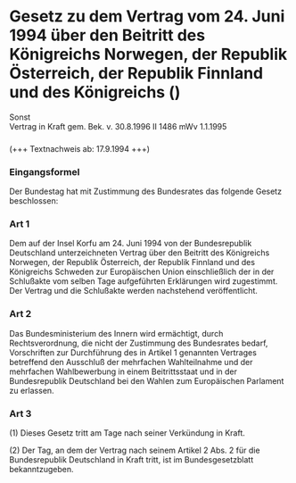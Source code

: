 Gesetz zu dem Vertrag vom 24. Juni 1994 über den Beitritt des Königreichs Norwegen, der Republik Österreich, der Republik Finnland und des Königreichs ()
=========================================================================================================================================================

Sonst  
Vertrag in Kraft gem. Bek. v. 30.8.1996 II 1486 mWv 1.1.1995

### 

(+++ Textnachweis ab: 17.9.1994 +++)

### Eingangsformel

Der Bundestag hat mit Zustimmung des Bundesrates das folgende Gesetz beschlossen:

### Art 1

Dem auf der Insel Korfu am 24. Juni 1994 von der Bundesrepublik Deutschland unterzeichneten Vertrag über den Beitritt des Königreichs Norwegen, der Republik Österreich, der Republik Finnland und des Königreichs Schweden zur Europäischen Union einschließlich der in der Schlußakte vom selben Tage aufgeführten Erklärungen wird zugestimmt. Der Vertrag und die Schlußakte werden nachstehend veröffentlicht.

### Art 2

Das Bundesministerium des Innern wird ermächtigt, durch Rechtsverordnung, die nicht der Zustimmung des Bundesrates bedarf, Vorschriften zur Durchführung des in Artikel 1 genannten Vertrages betreffend den Ausschluß der mehrfachen Wahlteilnahme und der mehrfachen Wahlbewerbung in einem Beitrittsstaat und in der Bundesrepublik Deutschland bei den Wahlen zum Europäischen Parlament zu erlassen.

### Art 3

(1) Dieses Gesetz tritt am Tage nach seiner Verkündung in Kraft.

(2) Der Tag, an dem der Vertrag nach seinem Artikel 2 Abs. 2 für die Bundesrepublik Deutschland in Kraft tritt, ist im Bundesgesetzblatt bekanntzugeben.
